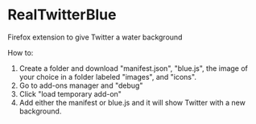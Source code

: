 # RealTwitterBlue
Firefox extension to give Twitter a water background

How to:

1. Create a folder and download "manifest.json", "blue.js", the image of your choice in a folder labeled "images", and "icons".
2. Go to add-ons manager and "debug"
3. Click "load temporary add-on"
4. Add either the manifest or blue.js and it will show Twitter with a new background.
